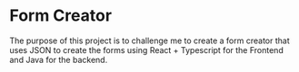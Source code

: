 # Form Creator

The purpose of this project is to challenge me to create a form creator that uses JSON to create the forms using React + Typescript for the Frontend and Java for the backend.
